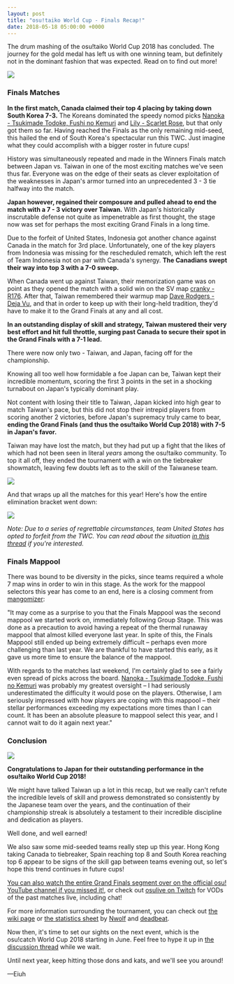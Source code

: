 ```yaml
---
layout: post
title: "osu!taiko World Cup - Finals Recap!"
date: 2018-05-18 05:00:00 +0000
---
```


The drum mashing of the osu!taiko World Cup 2018 has concluded. The journey for the gold medal has left us with one winning team, but definitely not in the dominant fashion that was expected. Read on to find out more!

![](/wiki/shared/news/banners/TWC_2018_banner.jpg)

### Finals Matches

**In the first match, Canada claimed their top 4 placing by taking down South Korea 7-3.** The Koreans dominated the speedy nomod picks [Nanoka - Tsukimade Todoke, Fushi no Kemuri](https://osu.ppy.sh/beatmapsets/763774#taiko/1605963) and [Lily - Scarlet Rose](https://osu.ppy.sh/beatmapsets/195238#taiko/463330), but that only got them so far. Having reached the Finals as the only remaining mid-seed, this hailed the end of South Korea's spectacular run this TWC. Just imagine what they could accomplish with a bigger roster in future cups!

History was simultaneously repeated and made in the Winners Finals match between Japan vs. Taiwan in one of the most exciting matches we've seen thus far. Everyone was on the edge of their seats as clever exploitation of the weaknesses in Japan's armor turned into an unprecedented 3 - 3 tie halfway into the match.

**Japan however, regained their composure and pulled ahead to end the match with a 7 - 3 victory over Taiwan.** With Japan's historically inscrutable defense not quite as impenetrable as first thought, the stage now was set for perhaps the most exciting Grand Finals in a long time.

Due to the forfeit of United States, Indonesia got another chance against Canada in the match for 3rd place. Unfortunately, one of the key players from Indonesia was missing for the rescheduled rematch, which left the rest of Team Indonesia not on par with Canada's synergy. **The Canadians swept their way into top 3 with a 7-0 sweep.**

When Canada went up against Taiwan, their memorization game was on point as they opened the match with a solid win on the SV map [cranky - R176](https://osu.ppy.sh/beatmaps/1623411). After that, Taiwan remembered their warmup map [Dave Rodgers - Deja Vu](https://osu.ppy.sh/beatmaps/1637925), and that in order to keep up with their long-held tradition, they'd have to make it to the Grand Finals at any and all cost.

**In an outstanding display of skill and strategy, Taiwan mustered their very best effort and hit full throttle, surging past Canada to secure their spot in the Grand Finals with a 7-1 lead.**

There were now only two - Taiwan, and Japan, facing off for the championship.

Knowing all too well how formidable a foe Japan can be, Taiwan kept their incredible momentum, scoring the first 3 points in the set in a shocking turnabout on Japan's typically dominant play.

Not content with losing their title to Taiwan, Japan kicked into high gear to match Taiwan's pace, but this did not stop their intrepid players from scoring another 2 victories, before Japan's supremacy truly came to bear, **ending the Grand Finals (and thus the osu!taiko World Cup 2018) with 7-5 in Japan's favor.**

Taiwan may have lost the match, but they had put up a fight that the likes of which had not been seen in literal *years* among the osu!taiko community. To top it all off, they ended the tournament with a win on the tiebreaker showmatch, leaving few doubts left as to the skill of the Taiwanese team.

![](/wiki/shared/news/2018-05-18-twc-finals-recap/japan-taiwan-tb.jpg)

And that wraps up all the matches for this year! Here's how the entire elimination bracket went down:

![](/wiki/shared/news/2018-05-18-twc-finals-recap/bracket.png)

*Note: Due to a series of regrettable circumstances, team United States has opted to forfeit from the TWC. You can read about the situation [in this thread](https://osu.ppy.sh/community/forums/topics/743380) if you're interested.*

### Finals Mappool

There was bound to be diversity in the picks, since teams required a whole 7 map wins in order to win in this stage. As the work for the mappool selectors this year has come to an end, here is a closing comment from [mangomizer](https://osu.ppy.sh/users/1893718):

"It may come as a surprise to you that the Finals Mappool was the second mappool we started work on, immediately following Group Stage. This was done as a precaution to avoid having a repeat of the thermal runaway mappool that almost killed everyone last year. In spite of this, the Finals Mappool still ended up being extremely difficult – perhaps even more challenging than last year. We are thankful to have started this early, as it gave us more time to ensure the balance of the mappool.

With regards to the matches last weekend, I'm certainly glad to see a fairly even spread of picks across the board. [Nanoka - Tsukimade Todoke, Fushi no Kemuri](https://osu.ppy.sh/beatmapsets/763774/#taiko/1605963) was probably my greatest oversight – I had seriously underestimated the difficulty it would pose on the players. Otherwise, I am seriously impressed with how players are coping with this mappool – their stellar performances exceeding my expectations more times than I can count. It has been an absolute pleasure to mappool select this year, and I cannot wait to do it again next year."

### Conclusion

![](/wiki/Tournaments/TWC/2018/img/podium.png)

**Congratulations to Japan for their outstanding performance in the osu!taiko World Cup 2018!**

We might have talked Taiwan up a lot in this recap, but we really can't refute the incredible levels of skill and prowess demonstrated so consistently by the Japanese team over the years, and the continuation of their championship streak is absolutely a testament to their incredible discipline and dedication as players.

Well done, and well earned!

We also saw some mid-seeded teams really step up this year. Hong Kong taking Canada to tiebreaker, Spain reaching top 8 and South Korea reaching top 6 appear to be signs of the skill gap between teams evening out, so let's hope this trend continues in future cups!

[You can also watch the entire Grand Finals segment over on the official osu! YouTube channel if you missed it!](https://youtu.be/1m3A_Fh6gSk), or check out [osulive on Twitch](https://www.twitch.tv/osulive) for VODs of the past matches live, including chat!

For more information surrounding the tournament, you can check out [the wiki page](https://osu.ppy.sh/help/wiki/Tournaments/TWC/2018) or [the statistics sheet](https://docs.google.com/spreadsheets/d/e/2PACX-1vSp05eL_jYsj4RGa2-lsS39wC1AQDLYXidmQJn0jcLU3c6nETCVZW2BhB5Cy_uIQ_Cp3K_BuTtLJDy4/pubhtml#) by [Nwolf](https://osu.ppy.sh/users/1910766) and [deadbeat](https://osu.ppy.sh/users/128370).

Now then, it's time to set our sights on the next event, which is the osu!catch World Cup 2018 starting in June. Feel free to hype it up in [the discussion thread](https://osu.ppy.sh/community/forums/topics/739799) while we wait.

Until next year, keep hitting those dons and kats, and we'll see you around!

—Eiuh
